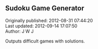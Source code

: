 ## Sudoku Game Generator  
Originally published: 2012-08-31 07:44:20  
Last updated: 2012-09-14 17:07:50  
Author: J W J  
  
Outputs difficult games with solutions.